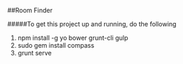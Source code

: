##Room Finder

#####To get this project up and running, do the following

1. npm install -g yo bower grunt-cli gulp
2. sudo gem install compass
3. grunt serve


